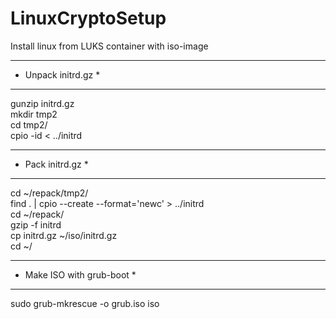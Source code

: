 # LinuxCryptoSetup
Install linux from LUKS container with iso-image

********************
* Unpack initrd.gz *
********************
gunzip initrd.gz  
mkdir tmp2  
cd tmp2/  
cpio -id < ../initrd  
  
  
******************
* Pack initrd.gz *
******************
cd ~/repack/tmp2/  
find . | cpio --create --format='newc' > ../initrd  
cd ~/repack/  
gzip -f initrd   
cp initrd.gz ~/iso/initrd.gz   
cd ~/  
  
***************************
* Make ISO with grub-boot *
***************************
sudo grub-mkrescue -o grub.iso iso  
